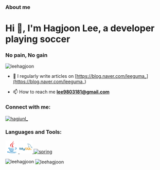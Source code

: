 ### About me

<h1 align="left">Hi 👋, I'm Hagjoon Lee, a developer playing soccer</h1>
<h3 align="left">No pain, No gain</h3>

<p align="left"> <img src="https://komarev.com/ghpvc/?username=leehagjoon&label=Profile%20views&color=4185af&style=flat" alt="leehagjoon" /> </p>

- 📝 I regularly write articles on [https://blog.naver.com/leeguma_](https://blog.naver.com/leeguma_)

- 📫 How to reach me **lee9803181@gmail.com**

<h3 align="left">Connect with me:</h3>
<p align="left">
<a href="https://instagram.com/hagjunl_" target="blank"><img align="center" src="https://raw.githubusercontent.com/rahuldkjain/github-profile-readme-generator/master/src/images/icons/Social/instagram.svg" alt="hagjunl_" height="30" width="40" /></a>
</p>

<h3 align="left">Languages and Tools:</h3>
<p align="left"> <a href="https://www.java.com" target="_blank" rel="noreferrer"> <img src="https://raw.githubusercontent.com/devicons/devicon/master/icons/java/java-original.svg" alt="java" width="40" height="40"/> </a> <a href="https://www.mysql.com/" target="_blank" rel="noreferrer"> <img src="https://raw.githubusercontent.com/devicons/devicon/master/icons/mysql/mysql-original-wordmark.svg" alt="mysql" width="40" height="40"/> </a> <a href="https://spring.io/" target="_blank" rel="noreferrer"> <img src="https://www.vectorlogo.zone/logos/springio/springio-icon.svg" alt="spring" width="40" height="40"/> </a> </p>

<p><img align="left" src="https://github-readme-stats.vercel.app/api/top-langs?username=leehagjoon&show_icons=true&locale=en&layout=compact" alt="leehagjoon" /></p>

<p>&nbsp;<img align="center" src="https://github-readme-stats.vercel.app/api?username=leehagjoon&show_icons=true&theme=dracula&title_color=c39ef0&text_color=925ef3&locale=en" alt="leehagjoon" /></p>


